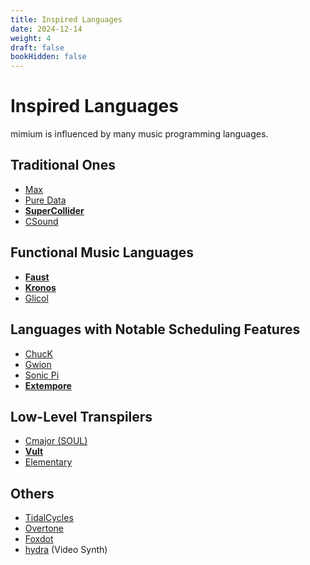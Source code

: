 ```yaml
---
title: Inspired Languages
date: 2024-12-14
weight: 4
draft: false
bookHidden: false
---
```


# Inspired Languages

mimium is influenced by many music programming languages.

## Traditional Ones

- [Max](https://cycling74.com/max)
- [Pure Data](https://msp.ucsd.edu/software.html)
- [**SuperCollider**](https://supercollider.github.io/)
- [CSound](https://csound.com/)

## Functional Music Languages

- [**Faust**](https://faust.grame.fr)
- [**Kronos**](https://kronoslang.io/)
- [Glicol](https://glicol.org/)

## Languages with Notable Scheduling Features

- [ChucK](https://chuck.stanford.edu/)
- [Gwion](https://gwion.github.io/Gwion/)
- [Sonic Pi](https://sonic-pi.net/)
- [**Extempore**](https://extemporelang.github.io/)

## Low-Level Transpilers

- [Cmajor (SOUL)](https://cmajor.dev/)
- [**Vult**](https://modlfo.github.io/vult/)
- [Elementary](https://www.elementary.audio/)

## Others

- [TidalCycles](https://tidalcycles.org/)
- [Overtone](https://overtone.github.io/)
- [Foxdot](https://foxdot.org/)
- [hydra](https://hydra.ojack.xyz/) (Video Synth)
